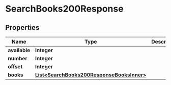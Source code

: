 

# SearchBooks200Response

## Properties

Name | Type | Description | Notes
------------ | ------------- | ------------- | -------------
**available** | **Integer** |  |  [optional]
**number** | **Integer** |  |  [optional]
**offset** | **Integer** |  |  [optional]
**books** | [**List&lt;SearchBooks200ResponseBooksInner&gt;**](SearchBooks200ResponseBooksInner.md) |  |  [optional]




